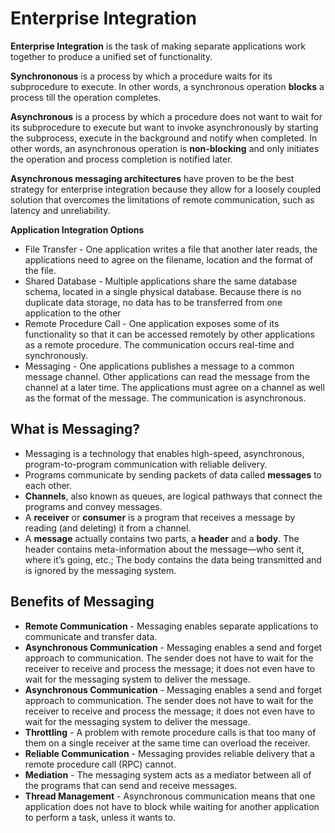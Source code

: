 # Enterprise Integration

**Enterprise Integration** is the task of making separate applications work together to produce a unified set of functionality. 

**Synchrononous** is a process by which a procedure waits for its subprocedure to execute. In other words, a synchronous operation **blocks** a process till the operation completes.

**Asynchronous** is a process by which a procedure does not want to wait for its subprocedure to execute but want to invoke asynchronously by starting the subprocess, execute in the background and notify when completed. In other words, an asynchronous operation is **non-blocking** and only initiates the operation and process completion is notified later.

**Asynchronous messaging architectures** have proven to be the best strategy for enterprise integration because they allow for a loosely coupled solution that overcomes the limitations of remote communication, such as latency and unreliability.

**Application Integration Options**
 * File Transfer - One application writes a file that another later reads, the applications need to agree on the filename, location and the format of the file.
 * Shared Database - Multiple applications share the same database schema, located in a single physical database. Because there is no duplicate data storage, no data has to be transferred from one application to the other
 * Remote Procedure Call - One application exposes some of its functionality so that it can be accessed remotely by other applications as a remote procedure. The communication occurs real-time and synchronously.
 * Messaging -  One applications publishes a message to a common message channel. Other applications can read the message from the channel at a later time. The applications must agree on a channel as well as the format of the message. The communication is asynchronous.
 
## What is Messaging?
* Messaging is a technology that enables high-speed, asynchronous, program-to-program communication with reliable delivery. 
* Programs communicate by sending packets of data called **messages** to each other.
* **Channels**, also known as queues, are logical pathways that connect the programs and convey messages.
* A **receiver** or **consumer** is a program that receives a message by reading (and deleting) it from a channel.
* A **message** actually contains two parts, a **header** and a **body**. The header contains meta-information about the message—who sent it, where it’s going, etc.; The body contains the data being transmitted and is ignored by the messaging system.

## Benefits of Messaging 
* __Remote Communication__ - Messaging enables separate applications to communicate and transfer data. 
* __Asynchronous Communication__ - Messaging enables a send and forget approach to communication. The sender does not have to wait for the receiver to receive and process the message; it does not even have to wait for the messaging system to deliver the message.
* __Asynchronous Communication__ - Messaging enables a send and forget approach to communication. The sender does not have to wait for the receiver to receive and process the message; it does not even have to wait for the messaging system to deliver the message.
* __Throttling__ - A problem with remote procedure calls is that too many of them on a single receiver at the same time can overload the receiver.
* __Reliable Communication__ - Messaging provides reliable delivery that a remote procedure call (RPC) cannot.
* __Mediation__ - The messaging system acts as a mediator between all of the programs that can send and receive messages.
* __Thread Management__ - Asynchronous communication means that one application does not have to block while waiting for another application to perform a task, unless it wants to.
